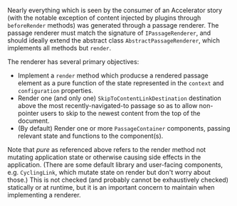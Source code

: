Nearly everything which is seen by the consumer of an Accelerator story (with the notable exception of content injected by plugins through `beforeRender` methods) was generated through a passage renderer. The passage renderer must match the signature of `IPassageRenderer`, and should ideally extend the abstract class `AbstractPassageRenderer`, which implements all methods but `render`.

The renderer has several primary objectives:

* Implement a `render` method which producse a rendered passage element as a pure function of the state represented in the `context` and `configuration` properties.
* Render one (and only one) `SkipToContentLinkDestination` destination above the most recently-navigated-to passage so as to allow non-pointer users to skip to the newest content from the top of the document.
* (By default) Render one or more `PassageContainer` components, passing relevant state and functions to the component(s).

Note that *pure* as referenced above refers to the render method not mutating application state or otherwise causing side effects in the application. (There are some default library and user-facing components, e.g. `CyclingLink`, which mutate state on render but don't worry about those.) This is not checked (and probably cannot be exhaustively checked) statically or at runtime, but it is an important concern to maintain when implementing a renderer.
